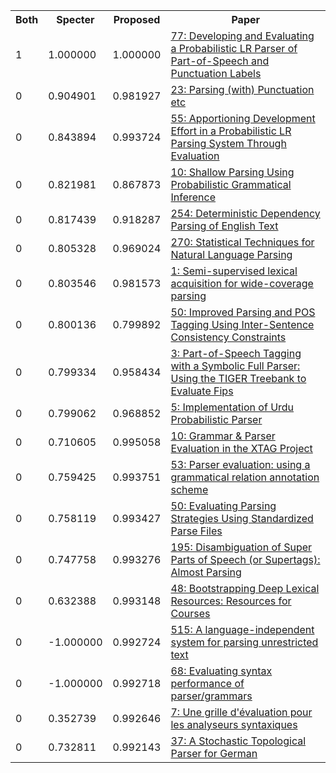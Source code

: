 <html><table><tr>
<th>Both</th>
<th>Specter</th>
<th>Proposed</th>
<th>Paper</th>
</tr>
<tr>
<td>1</td>
<td>1.000000</td>
<td>1.000000</td>
<td><a href="https://www.semanticscholar.org/paper/802d281c4a2cd213248a2d9ada71c55b52752d4a">77: Developing and Evaluating a Probabilistic LR Parser of Part-of-Speech and Punctuation Labels</a></td>
</tr>
<tr>
<td>0</td>
<td>0.904901</td>
<td>0.981927</td>
<td><a href="https://www.semanticscholar.org/paper/9db5d0725c2dff3356a56ed928a225d4d4140291">23: Parsing (with) Punctuation etc</a></td>
</tr>
<tr>
<td>0</td>
<td>0.843894</td>
<td>0.993724</td>
<td><a href="https://www.semanticscholar.org/paper/c17db5eb1f20ab61fd99a15a4312378861238b71">55: Apportioning Development Effort in a Probabilistic LR Parsing System Through Evaluation</a></td>
</tr>
<tr>
<td>0</td>
<td>0.821981</td>
<td>0.867873</td>
<td><a href="https://www.semanticscholar.org/paper/c8c5c9137734654499a305acf541c9743e43bbc6">10: Shallow Parsing Using Probabilistic Grammatical Inference</a></td>
</tr>
<tr>
<td>0</td>
<td>0.817439</td>
<td>0.918287</td>
<td><a href="https://www.semanticscholar.org/paper/8e19e281dff468d586d02f0e7ac80e4cfd87aab9">254: Deterministic Dependency Parsing of English Text</a></td>
</tr>
<tr>
<td>0</td>
<td>0.805328</td>
<td>0.969024</td>
<td><a href="https://www.semanticscholar.org/paper/29fdbbd3bb0b3c798a57e10576d318281d37dd2a">270: Statistical Techniques for Natural Language Parsing</a></td>
</tr>
<tr>
<td>0</td>
<td>0.803546</td>
<td>0.981573</td>
<td><a href="https://www.semanticscholar.org/paper/079c3eb0085fcbe70f59820891b065dbfcb5d812">1: Semi-supervised lexical acquisition for wide-coverage parsing</a></td>
</tr>
<tr>
<td>0</td>
<td>0.800136</td>
<td>0.799892</td>
<td><a href="https://www.semanticscholar.org/paper/3966f6f634692144ed9aa2d2180afef3b688688c">50: Improved Parsing and POS Tagging Using Inter-Sentence Consistency Constraints</a></td>
</tr>
<tr>
<td>0</td>
<td>0.799334</td>
<td>0.958434</td>
<td><a href="https://www.semanticscholar.org/paper/0a2f66ea0b384540f1e84c98283c090c67ec2a65">3: Part-of-Speech Tagging with a Symbolic Full Parser: Using the TIGER Treebank to Evaluate Fips</a></td>
</tr>
<tr>
<td>0</td>
<td>0.799062</td>
<td>0.968852</td>
<td><a href="https://www.semanticscholar.org/paper/8df61a5b1a4a3d61b570f03963dd3bf037821143">5: Implementation of Urdu Probabilistic Parser</a></td>
</tr>
<tr>
<td>0</td>
<td>0.710605</td>
<td>0.995058</td>
<td><a href="https://www.semanticscholar.org/paper/4131c2833655d86690aab4f94e7bd14a32211cfc">10: Grammar & Parser Evaluation in the XTAG Project</a></td>
</tr>
<tr>
<td>0</td>
<td>0.759425</td>
<td>0.993751</td>
<td><a href="https://www.semanticscholar.org/paper/086b47a80d7d45c6c5f3e78bb7da0e06a0f5cbce">53: Parser evaluation: using a grammatical relation annotation scheme</a></td>
</tr>
<tr>
<td>0</td>
<td>0.758119</td>
<td>0.993427</td>
<td><a href="https://www.semanticscholar.org/paper/086706b730f492251854e1b192c92b9d177f2070">50: Evaluating Parsing Strategies Using Standardized Parse Files</a></td>
</tr>
<tr>
<td>0</td>
<td>0.747758</td>
<td>0.993276</td>
<td><a href="https://www.semanticscholar.org/paper/14791c9dc37627dbcd4f9f0b7bc033b4a058b74d">195: Disambiguation of Super Parts of Speech (or Supertags): Almost Parsing</a></td>
</tr>
<tr>
<td>0</td>
<td>0.632388</td>
<td>0.993148</td>
<td><a href="https://www.semanticscholar.org/paper/dfd5b6c55383775f8ffa4faca5234cf306305658">48: Bootstrapping Deep Lexical Resources: Resources for Courses</a></td>
</tr>
<tr>
<td>0</td>
<td>-1.000000</td>
<td>0.992724</td>
<td><a href="https://www.semanticscholar.org/paper/c56091f0330dfd1cbc36aceeae44f85d041c825e">515: A language-independent system for parsing unrestricted text</a></td>
</tr>
<tr>
<td>0</td>
<td>-1.000000</td>
<td>0.992718</td>
<td><a href="https://www.semanticscholar.org/paper/c5f9e998276f97a6775c67db02f039a4801ef53b">68: Evaluating syntax performance of parser/grammars</a></td>
</tr>
<tr>
<td>0</td>
<td>0.352739</td>
<td>0.992646</td>
<td><a href="https://www.semanticscholar.org/paper/ee321c7d7f5ea53f8dc376c45f35885a732f3e94">7: Une grille d'évaluation pour les analyseurs syntaxiques</a></td>
</tr>
<tr>
<td>0</td>
<td>0.732811</td>
<td>0.992143</td>
<td><a href="https://www.semanticscholar.org/paper/43fa844cb773a09d68a71641e7cc98896a8090f0">37: A Stochastic Topological Parser for German</a></td>
</tr>
</table></html>
